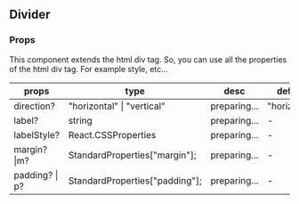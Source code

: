 ## Divider

### Props

This component extends the html div tag.
So, you can use all the properties of the html div tag.
For example style, etc...

| props          | type                           | desc         | default      |
| -------------- | ------------------------------ | ------------ | ------------ |
| direction?     | "horizontal" \| "vertical"     | preparing... | "horizontal" |
| label?         | string                         | preparing... | -            |
| labelStyle?    | React.CSSProperties            | preparing... | -            |
| margin? \|m?   | StandardProperties["margin"];  | preparing... | -            |
| padding? \| p? | StandardProperties["padding"]; | preparing... | -            |
